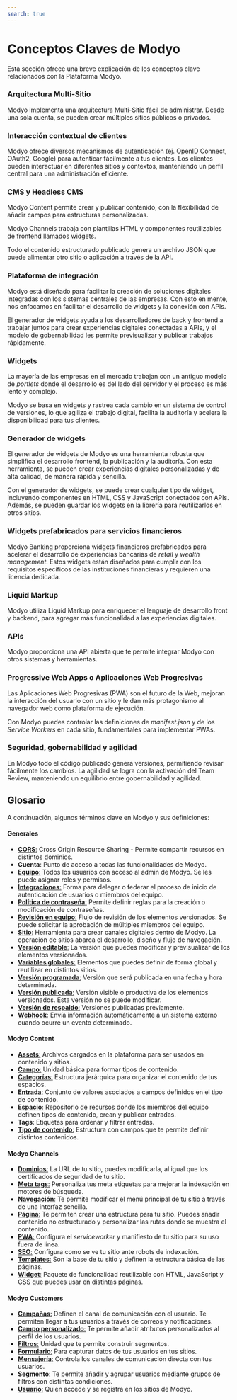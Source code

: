 ```yaml
---
search: true
---
```


# Conceptos Claves de Modyo

Esta sección ofrece una breve explicación de los conceptos clave relacionados con la Plataforma Modyo.


### Arquitectura Multi-Sitio

Modyo implementa una arquitectura Multi-Sitio fácil de administrar. Desde una sola cuenta, se pueden crear múltiples sitios públicos o privados.

### Interacción contextual de clientes

Modyo ofrece diversos mecanismos de autenticación (ej. OpenID Connect, OAuth2, Google) para autenticar fácilmente a tus clientes. Los clientes pueden interactuar en diferentes sitios y contextos, manteniendo un perfil central para una administración eficiente.

### CMS y Headless CMS

Modyo Content permite crear y publicar contenido, con la flexibilidad de añadir campos para estructuras personalizadas.

Modyo Channels trabaja con plantillas HTML y componentes reutilizables de frontend llamados widgets.

Todo el contenido estructurado publicado genera un archivo JSON que puede alimentar otro sitio o aplicación a través de la API.


### Plataforma de integración

Modyo está diseñado para facilitar la creación de soluciones digitales integradas con los sistemas centrales de las empresas. Con esto en mente, nos enfocamos en facilitar el desarrollo de widgets y la conexión con APIs.

El generador de widgets ayuda a los desarrolladores de back y frontend a trabajar juntos para crear experiencias digitales conectadas a APIs, y el modelo de gobernabilidad les permite previsualizar y publicar trabajos rápidamente.

### Widgets

La mayoría de las empresas en el mercado trabajan con un antiguo modelo de _portlets_ donde el desarrollo es del lado del servidor y el proceso es más lento y complejo.

Modyo se basa en widgets y rastrea cada cambio en un sistema de control de versiones, lo que agiliza el trabajo digital, facilita la auditoría y acelera la disponibilidad para tus clientes.

### Generador de widgets

El generador de widgets de Modyo es una herramienta robusta que simplifica el desarrollo frontend, la publicación y la auditoría. Con esta herramienta, se pueden crear experiencias digitales personalizadas y de alta calidad, de manera rápida y sencilla.

Con el generador de widgets, se puede crear cualquier tipo de widget, incluyendo componentes en HTML, CSS y JavaScript conectados con APIs. Además, se pueden guardar los widgets en la librería para reutilizarlos en otros sitios.

### Widgets prefabricados para servicios financieros

Modyo Banking proporciona widgets financieros prefabricados para acelerar el desarrollo de experiencias bancarias de _retail_ y _wealth management_. Estos widgets están diseñados para cumplir con los requisitos específicos de las instituciones financieras y requieren una licencia dedicada.

### Liquid Markup

Modyo utiliza Liquid Markup para enriquecer el lenguaje de desarrollo front y backend, para agregar más funcionalidad a las experiencias digitales.

### APIs

Modyo proporciona una API abierta que te permite integrar Modyo con otros sistemas y herramientas.

### Progressive Web Apps o Aplicaciones Web Progresivas
Las Aplicaciones Web Progresivas (PWA) son el futuro de la Web, mejoran la interacción del usuario con un sitio y le dan más protagonismo al navegador web como plataforma de ejecución.

Con Modyo puedes controlar las definiciones de _manifest.json_ y de los _Service Workers_ en cada sitio, fundamentales para implementar PWAs.

### Seguridad, gobernabilidad y agilidad

En Modyo todo el código publicado genera versiones, permitiendo revisar fácilmente los cambios. La agilidad se logra con la activación del Team Review, manteniendo un equilibrio entre gobernabilidad y agilidad.

## Glosario
A continuación, algunos términos clave en Modyo y sus definiciones:

#### Generales

* [**CORS**:](/es/platform/core/security.html#control-de-acceso-http-cross-origin-resource-sharing-cors) Cross Origin Resource Sharing - Permite compartir recursos en distintos dominios.
* **Cuenta**: Punto de acceso a todas las funcionalidades de Modyo.
* [**Equipo**:](/es/platform/core/roles.html#equipo) Todos los usuarios con acceso al admin de Modyo. Se les puede asignar roles y permisos.
* [**Integraciones**:](/es/platform/core/integrations) Forma para delegar o federar el proceso de inicio de autenticación de usuarios o miembros del equipo.
* [**Política de contraseña**:](/es/platform/core/security.html#politica-de-contrasena) Permite definir reglas para la creación o modificación de contraseñas.
* [**Revisión en equipo**:](/es/platform/core/key-concepts.html#revision-en-equipo) Flujo de revisión de los elementos versionados. Se puede solicitar la aprobación de múltiples miembros del equipo.
* [**Sitio**:](/es/platform/channels/sites.html) Herramienta para crear canales digitales dentro de Modyo. La operación de sitios abarca el desarrollo, diseño y flujo de navegación.
* [**Versión editable**:](/es/platform/core/key-concepts.html#editable) La versión que puedes modificar y previsualizar de los elementos versionados.
* [**Variables globales**:](/es/platform/core/key-concepts.html#variables-globales) Elementos que puedes definir de forma global y reutilizar en distintos sitios.
* [**Versión programada**:](/es/platform/core/key-concepts.html#programado) Versión que será publicada en una fecha y hora determinada.
* [**Versión publicada**:](/es/platform/core/key-concepts.html#publicado) Versión visible o productiva de los elementos versionados. Esta versión no se puede modificar.
* [**Versión de respaldo**:](/es/platform/core/key-concepts.html#respaldos) Versiones publicadas previamente.
* [**Webhook**:](/es/platform/core/webhooks.html) Envía información automáticamente a un sistema externo cuando ocurre un evento determinado.


#### Modyo Content

* [**Assets**:](/es/platform/content/asset-manager.html#acerca-de-la-interfaz) Archivos cargados en la plataforma para ser usados en contenido y sitios.
* [**Campo**:](/es/platform/content/types.html#campos) Unidad básica para formar tipos de contenido.
* [**Categorías**:](/es/platform/content/entries.html#categorias) Estructura jerárquica para organizar el contenido de tus espacios.
* [**Entrada**:](/es/platform/content/entries.html) Conjunto de valores asociados a campos definidos en el tipo de contenido.
* [**Espacio**:](/es/platform/content/spaces.html) Repositorio de recursos donde los miembros del equipo definen tipos de contenido, crean y publicar entradas.
* **Tags**: Etiquetas para ordenar y filtrar entradas.
* [**Tipo de contenido**:](/es/platform/content/types.html)  Estructura con campos que te permite definir distintos contenidos.


#### Modyo Channels

* [**Dominios**:](/es/platform/channels/sites.html#dominios) La URL de tu sitio, puedes modificarla, al igual que los certificados de seguridad de tu sitio.
* [**Meta tags**:](/es/platform/channels/pages.html#meta-tags) Personaliza tus meta etiquetas para mejorar la indexación en motores de búsqueda.
* [**Navegación**:](/es/platform/channels/navigation.html) Te permite modificar el menú principal de tu sitio a través de una interfaz sencilla.
* [**Página**:](/es/platform/channels/pages.html) Te permiten crear una estructura para tu sitio. Puedes añadir contenido no estructurado y personalizar las rutas donde se muestra el contenido.
* [**PWA**:](/es/platform/channels/sites.html#pwa) Configura el _serviceworker_ y manifiesto de tu sitio para su uso fuera de línea.
* [**SEO**:](/es/platform/channels/sites.html#seo) Configura como se ve tu sitio ante robots de indexación.
* [**Templates**:](/es/platform/channels/templates.html) Son la base de tu sitio y definen la estructura básica de las páginas.
* [**Widget**:](/es/platform/channels/widgets.html) Paquete de funcionalidad reutilizable con HTML, JavaScript y CSS que puedes usar en distintas páginas.

#### Modyo Customers

* [**Campañas**:](/es/platform/customers/messaging.html#campanas) Definen el canal de comunicación con el usuario. Te permiten llegar a tus usuarios a través de correos y notificaciones.
* [**Campo personalizado**:](/es/platform/customers/settings.html#custom-fields) Te permite añadir atributos personalizados al perfil de los usuarios.
* [**Filtros**:](/es/platform/customers/segments.html#filtros) Unidad que te permite construir segmentos.
* [**Formulario**:](/es/platform/customers/forms.html) Para capturar datos de tus usuarios en tus sitios.
* [**Mensajería**:](/es/platform/customers/messaging.html) Controla los canales de comunicación directa con tus usuarios.
* [**Segmento**:](/es/platform/customers/segments.html) Te permite añadir y agrupar usuarios mediante grupos de filtros con distintas condiciones.
* [**Usuario**:](/es/platform/customers/users.html) Quien accede y se registra en los sitios de Modyo.
